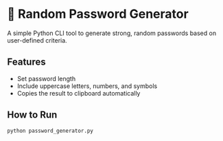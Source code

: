 # 🔐 Random Password Generator

A simple Python CLI tool to generate strong, random passwords based on user-defined criteria.

## Features

- Set password length
- Include uppercase letters, numbers, and symbols
- Copies the result to clipboard automatically

## How to Run

```bash
python password_generator.py
